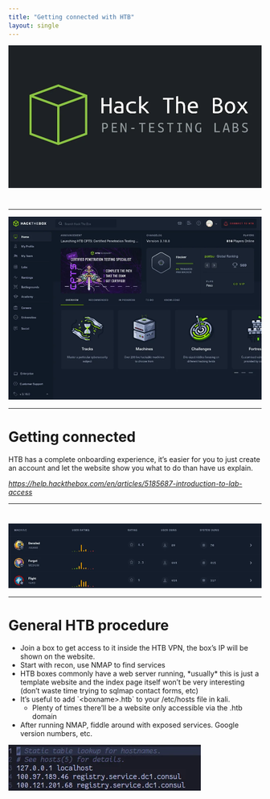 ```yaml
---
title: "Getting connected with HTB"
layout: single
---
```


![](./img/htb604.webp)

# 


---


![](./img/htb605.webp)


---


# Getting connected

HTB has a complete onboarding experience\, it’s easier for you to just create an account and let the website show you what to do than have us explain\.

_[https://help\.hackthebox\.com/en/articles/5185687\-introduction\-to\-lab\-access](https://help.hackthebox.com/en/articles/5185687-introduction-to-lab-access)_


---


# 

![](./img/htb606.webp)


---


# General HTB procedure

* Join a box to get access to it inside the HTB VPN\, the box’s IP will be shown on the website\.
* Start with recon\, use NMAP to find services
* HTB boxes commonly have a web server running\, \*usually\* this is just a template website and the index page itself won’t be very interesting \(don’t waste time trying to sqlmap contact forms\, etc\)
* It’s useful to add \`\<boxname>\.htb\` to your /etc/hosts file in kali\.
  * Plenty of times there’ll be a website only accessible via the \.htb domain
* After running NMAP\, fiddle around with exposed services\. Google version numbers\, etc\.

![](./img/htb607.webp)

